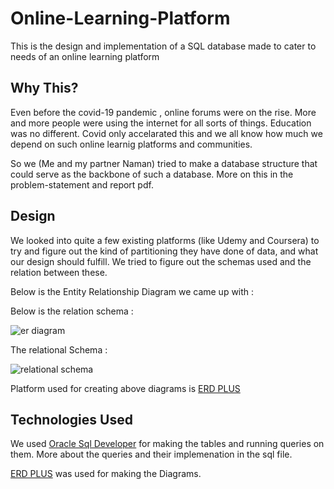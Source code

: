 # Online-Learning-Platform

This is the design and implementation of a SQL database made to cater to needs of an online learning platform

## Why This?

Even before the covid-19 pandemic , online forums were on the rise. More and more people were using the internet for all sorts of things. Education was no different.
Covid only accelarated this and we all know how much we depend on such online learnig platforms and communities.

So we (Me and my partner Naman) tried to make a database structure that could serve as the backbone of such a database.
More on this in the problem-statement and report pdf.

## Design

We looked into quite a few existing platforms (like Udemy and Coursera) to try and figure out the kind of partitioning they have done of data, and what our design 
should fulfill. We tried to figure out the schemas used and the relation between these.

Below is the Entity Relationship Diagram we came up with : 

Below is the relation schema : 

![er diagram](https://github.com/amanseervi10/Online-Learning-Platform-DBMS/assets/96574101/0997f64c-cc38-4bc3-b2b4-0990ccd4ae12)

The relational Schema : 

![relational schema](https://github.com/amanseervi10/Online-Learning-Platform-DBMS/assets/96574101/2bf3196e-c476-4c47-bcff-04318c4a0578)

Platform used for creating above diagrams is [ERD PLUS](https://erdplus.com/)

## Technologies Used
We used [Oracle Sql Developer](https://www.oracle.com/database/sqldeveloper/) for making the tables and running queries on them.
More about the queries and their implemenation in the sql file.

[ERD PLUS](https://erdplus.com/) was used for making the Diagrams.

